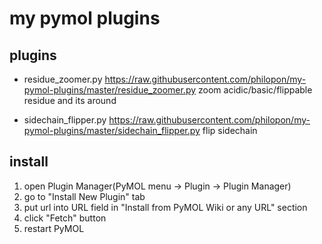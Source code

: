 my pymol plugins
==

plugins
--
* residue_zoomer.py https://raw.githubusercontent.com/philopon/my-pymol-plugins/master/residue_zoomer.py
    zoom acidic/basic/flippable residue and its around

* sidechain_flipper.py https://raw.githubusercontent.com/philopon/my-pymol-plugins/master/sidechain_flipper.py
    flip sidechain

install
--
1. open Plugin Manager(PyMOL menu -> Plugin -> Plugin Manager)
2. go to "Install New Plugin" tab
3. put url into URL field in "Install from PyMOL Wiki or any URL" section
4. click "Fetch" button
5. restart PyMOL

